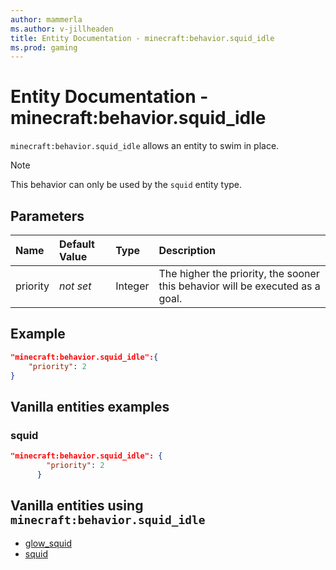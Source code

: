 ```yaml
---
author: mammerla
ms.author: v-jillheaden
title: Entity Documentation - minecraft:behavior.squid_idle
ms.prod: gaming
---
```


# Entity Documentation - minecraft:behavior.squid_idle

`minecraft:behavior.squid_idle` allows an entity to swim in place.

> [!NOTE]
> This behavior can only be used by the `squid` entity type.

## Parameters

|Name |Default Value  |Type  |Description  |
|:----------|:----------|:----------|:----------|
|priority|*not set*|Integer|The higher the priority, the sooner this behavior will be executed as a goal.|

## Example

```json
"minecraft:behavior.squid_idle":{
    "priority": 2
}
```

## Vanilla entities examples

### squid

```json
"minecraft:behavior.squid_idle": {
        "priority": 2
      }
```

## Vanilla entities using `minecraft:behavior.squid_idle`

- [glow_squid](../../../../Source/VanillaBehaviorPack_Snippets/entities/glow_squid.md)
- [squid](../../../../Source/VanillaBehaviorPack_Snippets/entities/squid.md)
